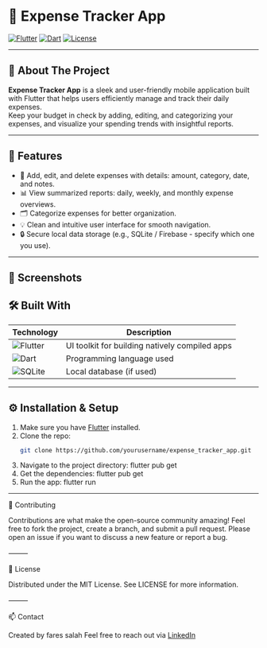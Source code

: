 # 💸 Expense Tracker App

[![Flutter](https://img.shields.io/badge/Flutter-02569B?style=for-the-badge&logo=flutter&logoColor=white)](https://flutter.dev/)
[![Dart](https://img.shields.io/badge/Dart-0175C2?style=for-the-badge&logo=dart&logoColor=white)](https://dart.dev/)
[![License](https://img.shields.io/badge/License-MIT-green.svg?style=for-the-badge)](LICENSE)

---

## 📖 About The Project

**Expense Tracker App** is a sleek and user-friendly mobile application built with Flutter that helps users efficiently manage and track their daily expenses.  
Keep your budget in check by adding, editing, and categorizing your expenses, and visualize your spending trends with insightful reports.

---

## 🚀 Features

- 📝 Add, edit, and delete expenses with details: amount, category, date, and notes.
- 📊 View summarized reports: daily, weekly, and monthly expense overviews.
- 🗂️ Categorize expenses for better organization.
- 💡 Clean and intuitive user interface for smooth navigation.
- 🔒 Secure local data storage (e.g., SQLite / Firebase - specify which one you use).

---

## 📸 Screenshots


## 🛠️ Built With

| Technology  | Description                     |
|-------------|---------------------------------|
| ![Flutter](https://img.shields.io/badge/Flutter-02569B?style=flat-square&logo=flutter&logoColor=white)  | UI toolkit for building natively compiled apps |
| ![Dart](https://img.shields.io/badge/Dart-0175C2?style=flat-square&logo=dart&logoColor=white)      | Programming language used                      |
| ![SQLite](https://img.shields.io/badge/SQLite-003B57?style=flat-square&logo=sqlite&logoColor=white)  | Local database (if used)                        |

---

## ⚙️ Installation & Setup

1. Make sure you have [Flutter](https://flutter.dev/docs/get-started/install) installed.
2. Clone the repo:
   ```bash
   git clone https://github.com/yourusername/expense_tracker_app.git
3.	Navigate to the project directory:
    flutter pub get
4.	Get the dependencies:
    flutter pub get
5.	Run the app:
    flutter run

---

🤝 Contributing

Contributions are what make the open-source community amazing!
Feel free to fork the project, create a branch, and submit a pull request.
Please open an issue if you want to discuss a new feature or report a bug.

⸻

📄 License

Distributed under the MIT License. See LICENSE for more information.

⸻

📫 Contact

Created by fares salah 
Feel free to reach out via [LinkedIn](https://eg.linkedin.com/in/fares-salah-86a751354)